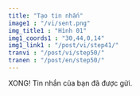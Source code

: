 ```yaml
---
title: "Tạo tin nhắn"
image1 : "/vi/sent.png"
img_title1 : "Hình 01"
img1_coords1 : "30,44,0,14"
img1_link1 : "/post/vi/step41/"
tranvi : "/post/vi/step50/"
tranen : "/post/en/step50/"
---
```

XONG! Tin nhắn của bạn đã được gửi.